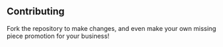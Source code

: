 ## Contributing

Fork the repository to make changes, and even make your own missing piece promotion for your business!
